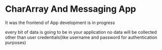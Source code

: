 # CharArray And Messaging App

It was the frontend of App development is in progress

every bit of data is going to be in your application no data will be collected other than user credentials(like username and password for authentication purposes)
